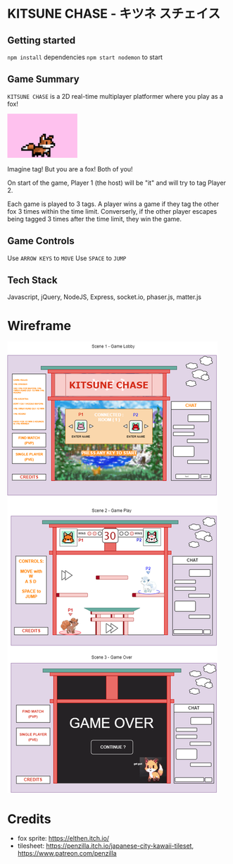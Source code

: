 # KITSUNE CHASE - キツネ スチェイス 

## Getting started

`npm install` dependencies
`npm start nodemon` to start

## Game Summary

`KITSUNE CHASE` is a 2D real-time multiplayer platformer where you play as a fox! 

![fox-gif](https://github.com/jameshagans/Kitsune-Chase/blob/master/public/assets/sprites/fox-v2.gif)

Imagine tag! But you are a fox! Both of you! 

On start of the game, Player 1 (the host) will be "it" and will try to tag Player 2. 

Each game is played to 3 tags. A player wins a game if they tag the other fox 3 times within the time limit.
Converserly, if the other player escapes being tagged 3 times after the time limit, they win the game.

## Game Controls

Use `ARROW KEYS` to `MOVE`
Use `SPACE` to `JUMP` 

## Tech Stack

Javascript, jQuery, NodeJS, Express, socket.io, phaser.js, matter.js

# Wireframe 

![wireframe](https://github.com/jameshagans/Kitsune-Chase/blob/master/public/assets/kitsune-chase-wireframe.drawio.png?raw=true)

# Credits

* fox sprite: https://elthen.itch.io/
* tilesheet: https://penzilla.itch.io/japanese-city-kawaii-tileset, https://www.patreon.com/penzilla 